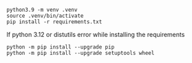 ```angular2html
python3.9 -m venv .venv
source .venv/bin/activate
pip install -r requirements.txt
```

If python 3.12 or distutils error while installing the requirements
```
python -m pip install --upgrade pip
python -m pip install --upgrade setuptools wheel
```